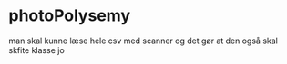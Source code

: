 # photoPolysemy

man skal kunne læse hele csv med scanner 
og det gør at den også skal skfite klasse jo
